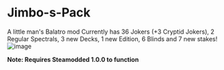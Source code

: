 # Jimbo-s-Pack
A little man's Balatro mod
Currently has 36 Jokers (+3 Cryptid Jokers), 2 Regular Spectrals, 3 new Decks, 1 new Edition, 6 Blinds and 7 new stakes!
![image](https://github.com/user-attachments/assets/1ad93a2b-d8c0-402e-9552-cdd065d4b633)

<b/> Note: Requires Steamodded 1.0.0 to function
